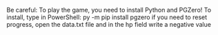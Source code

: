 Be careful: To play the game, you need to install Python and PGZero!
To install, type in PowerShell: 
py -m pip install pgzero 
if you need to reset progress, open the data.txt file and in the hp field write a negative value 


